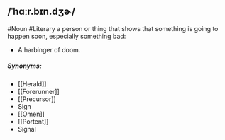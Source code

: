 ## /ˈhɑːr.bɪn.dʒɚ/ 
#Noun #Literary 
a person or thing that shows that something is going to happen soon, especially something bad:

- A harbinger of doom.

##### Synonyms:
- [[Herald]]
- [[Forerunner]]
- [[Precursor]]
- Sign
- [[Omen]]
- [[Portent]]
- Signal